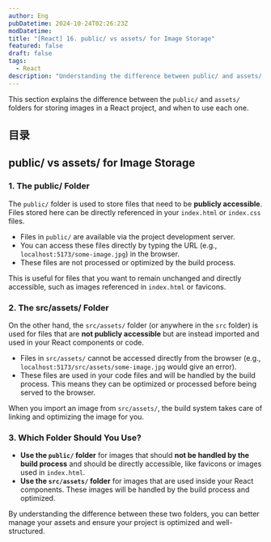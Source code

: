 ```yaml
---
author: Eng
pubDatetime: 2024-10-24T02:26:23Z
modDatetime:
title: "[React] 16. public/ vs assets/ for Image Storage"
featured: false
draft: false
tags:
  - React
description: "Understanding the difference between public/ and assets/ for storing images in a React project."
---
```


This section explains the difference between the `public/` and `assets/` folders for storing images in a React project, and when to use each one.

## 目录

## public/ vs assets/ for Image Storage

### 1. The public/ Folder

The `public/` folder is used to store files that need to be **publicly accessible**. Files stored here can be directly referenced in your `index.html` or `index.css` files.

- Files in `public/` are available via the project development server.
- You can access these files directly by typing the URL (e.g., `localhost:5173/some-image.jpg`) in the browser.
- These files are not processed or optimized by the build process.

This is useful for files that you want to remain unchanged and directly accessible, such as images referenced in `index.html` or favicons.

### 2. The src/assets/ Folder

On the other hand, the `src/assets/` folder (or anywhere in the `src` folder) is used for files that are **not publicly accessible** but are instead imported and used in your React components or code.

- Files in `src/assets/` cannot be accessed directly from the browser (e.g., `localhost:5173/src/assets/some-image.jpg` would give an error).
- These files are used in your code files and will be handled by the build process. This means they can be optimized or processed before being served to the browser.

When you import an image from `src/assets/`, the build system takes care of linking and optimizing the image for you.

### 3. Which Folder Should You Use?

- **Use the `public/` folder** for images that should **not be handled by the build process** and should be directly accessible, like favicons or images used in `index.html`.
- **Use the `src/assets/` folder** for images that are used inside your React components. These images will be handled by the build process and optimized.

By understanding the difference between these two folders, you can better manage your assets and ensure your project is optimized and well-structured.
